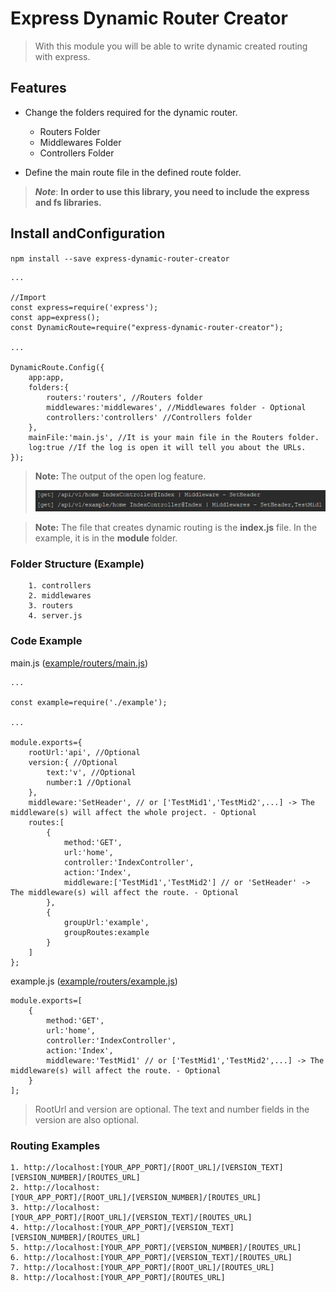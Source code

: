 # **Express Dynamic Router Creator**
> With this module you will be able to write dynamic created routing with express.


## **Features**

- Change the folders required for the dynamic router.
    - Routers Folder
    - Middlewares Folder
    - Controllers Folder
    
- Define the main route file in the defined route folder.

> ***Note***: **In order to use this library, you need to include the express and fs libraries.**

## **Install andConfiguration**

   `npm install --save express-dynamic-router-creator`

    ...
    
    //Import
    const express=require('express');
    const app=express();
    const DynamicRoute=require("express-dynamic-router-creator");
    
    ...
    
    DynamicRoute.Config({
        app:app,
        folders:{
            routers:'routers', //Routers folder
            middlewares:'middlewares', //Middlewares folder - Optional
            controllers:'controllers' //Controllers folder
        },
        mainFile:'main.js', //It is your main file in the Routers folder.
        log:true //If the log is open it will tell you about the URLs.
    });
    
> **Note:** The output of the open log feature.
> 
> ![Log Image](log.png)

> **Note:** The file that creates dynamic routing is the **index.js** file. In the example, it is in the **module** folder.

### Folder Structure (Example)
        1. controllers
        2. middlewares
        3. routers
        4. server.js
        
### Code Example
   main.js ([example/routers/main.js](example/routers/main.js))
   
    ...
    
    const example=require('./example');
    
    ...
    
    module.exports={
        rootUrl:'api', //Optional
        version:{ //Optional
            text:'v', //Optional
            number:1 //Optional
        },
        middleware:'SetHeader', // or ['TestMid1','TestMid2',...] -> The middleware(s) will affect the whole project. - Optional
        routes:[
            {
                method:'GET',
                url:'home',
                controller:'IndexController',
                action:'Index',
                middleware:['TestMid1','TestMid2'] // or 'SetHeader' -> The middleware(s) will affect the route. - Optional
            },
            {
                groupUrl:'example',
                groupRoutes:example
            }
        ]
    };
    
   example.js ([example/routers/example.js](example/routers/example.js))
   
    module.exports=[
        {
            method:'GET',
            url:'home',
            controller:'IndexController',
            action:'Index',
            middleware:'TestMid1' // or ['TestMid1','TestMid2',...] -> The middleware(s) will affect the route. - Optional
        }
    ];
    
> RootUrl and version are optional. The text and number fields in the version are also optional.

### Routing Examples

    1. http://localhost:[YOUR_APP_PORT]/[ROOT_URL]/[VERSION_TEXT][VERSION_NUMBER]/[ROUTES_URL]
    2. http://localhost:[YOUR_APP_PORT]/[ROOT_URL]/[VERSION_NUMBER]/[ROUTES_URL]
    3. http://localhost:[YOUR_APP_PORT]/[ROOT_URL]/[VERSION_TEXT]/[ROUTES_URL]
    4. http://localhost:[YOUR_APP_PORT]/[VERSION_TEXT][VERSION_NUMBER]/[ROUTES_URL]
    5. http://localhost:[YOUR_APP_PORT]/[VERSION_NUMBER]/[ROUTES_URL]
    6. http://localhost:[YOUR_APP_PORT]/[VERSION_TEXT]/[ROUTES_URL]
    7. http://localhost:[YOUR_APP_PORT]/[ROOT_URL]/[ROUTES_URL]
    8. http://localhost:[YOUR_APP_PORT]/[ROUTES_URL]